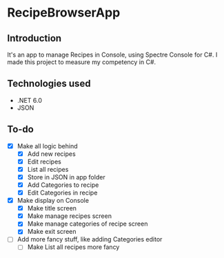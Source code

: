 # RecipeBrowserApp
## Introduction
It's an app to manage Recipes in Console, using Spectre Console for C#. I made this project to measure my competency in C#.

## Technologies used
* .NET 6.0
* JSON

## To-do
- [x] Make all logic behind
    - [x] Add new recipes
    - [x] Edit recipes
    - [x] List all recipes
    - [x] Store in JSON in app folder
    - [x] Add Categories to recipe
    - [x] Edit Categories in recipe
- [x] Make display on Console
    - [x] Make title screen
    - [x] Make manage recipes screen
    - [x] Make manage categories of recipe screen
    - [x] Make exit screen
- [ ] Add more fancy stuff, like adding Categories editor
    - [ ] Make List all recipes more fancy
